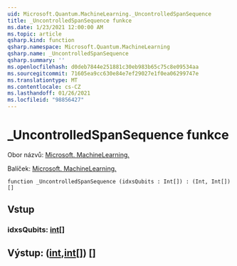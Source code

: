 ```yaml
---
uid: Microsoft.Quantum.MachineLearning._UncontrolledSpanSequence
title: _UncontrolledSpanSequence funkce
ms.date: 1/23/2021 12:00:00 AM
ms.topic: article
qsharp.kind: function
qsharp.namespace: Microsoft.Quantum.MachineLearning
qsharp.name: _UncontrolledSpanSequence
qsharp.summary: ''
ms.openlocfilehash: d0deb7844e251881c30eb983b65c75c8e09534aa
ms.sourcegitcommit: 71605ea9cc630e84e7ef29027e1f0ea06299747e
ms.translationtype: MT
ms.contentlocale: cs-CZ
ms.lasthandoff: 01/26/2021
ms.locfileid: "98856427"
---
```

# <a name="_uncontrolledspansequence-function"></a>_UncontrolledSpanSequence funkce

Obor názvů: [Microsoft. MachineLearning.](xref:Microsoft.Quantum.MachineLearning)

Balíček: [Microsoft. MachineLearning.](https://nuget.org/packages/Microsoft.Quantum.MachineLearning)




```qsharp
function _UncontrolledSpanSequence (idxsQubits : Int[]) : (Int, Int[])[]
```


## <a name="input"></a>Vstup

### <a name="idxsqubits--int"></a>idxsQubits: [int](xref:microsoft.quantum.lang-ref.int)[]





## <a name="output--intint"></a>Výstup: ([int](xref:microsoft.quantum.lang-ref.int),[int](xref:microsoft.quantum.lang-ref.int)[]) []

